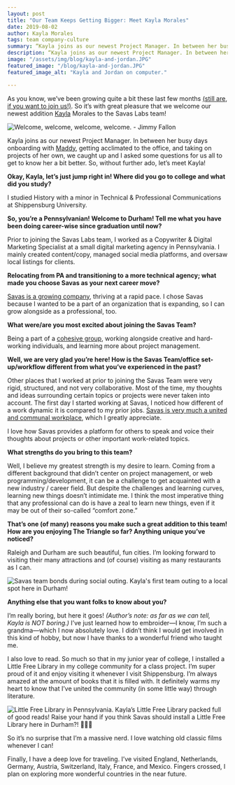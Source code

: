 ```yaml
---
layout: post
title: "Our Team Keeps Getting Bigger: Meet Kayla Morales"
date: 2019-08-02
author: Kayla Morales
tags: team company-culture
summary: “Kayla joins as our newest Project Manager. In between her busy days onboarding with Maddy, getting acclimated to the office, and taking on projects of her own, we caught up and I asked some questions for us all to get to know her a bit better. So, without further ado, let’s meet Kayla!“
description: “Kayla joins as our newest Project Manager. In between her busy days onboarding with Maddy, getting acclimated to the office, and taking on projects of her own, we caught up and I asked some questions for us all to get to know her a bit better. So, without further ado, let’s meet Kayla!“
image: "/assets/img/blog/kayla-and-jordan.JPG"
featured_image: "/blog/kayla-and-jordan.JPG"
featured_image_alt: "Kayla and Jordan on computer."

---
```


As you know, we’ve been growing quite a bit these last few months [(still are, if you want to join us!)](https://savaslabs.com/careers/). So it’s with great pleasure that we welcome our newest addition [Kayla](https://savaslabs.com/company/kayla-morales/) Morales to the Savas Labs team!

<div class="blog-image-large">
<img alt="Welcome, welcome, welcome, welcome. - Jimmy Fallon" src="/assets/img/blog/jimmy-fallon-welcome.gif">
</div>

Kayla joins as our newest Project Manager. In between her busy days onboarding with [Maddy](https://savaslabs.com/company/maddy-bishop-van-horn/), getting acclimated to the office, and taking on projects of her own, we caught up and I asked some questions for us all to get to know her a bit better. So, without further ado, let’s meet Kayla!

**Okay, Kayla, let’s just jump right in! Where did you go to college and what did you study?**

I studied History with a minor in Technical & Professional Communications at Shippensburg University.

**So, you’re a Pennsylvanian! Welcome to Durham! Tell me what you have been doing career-wise since graduation until now?**

Prior to joining the Savas Labs team, I worked as a Copywriter & Digital Marketing Specialist at a small digital marketing agency in Pennsylvania. I mainly created content/copy, managed social media platforms, and oversaw local listings for clients.

**Relocating from PA and transitioning to a more technical agency; what made you choose Savas as your next career move?**

[Savas is a growing company](https://savaslabs.com/careers/), thriving at a rapid pace. I chose Savas because I wanted to be a part of an organization that is expanding, so I can grow alongside as a professional, too.

**What were/are you most excited about joining the Savas Team?**

Being a part of a [cohesive group](https://savaslabs.com/company/), working alongside creative and hard-working individuals, and learning more about project management.

**Well, we are very glad you’re here! How is the Savas Team/office set-up/workflow different from what you’ve experienced in the past?**

Other places that I worked at prior to joining the Savas Team were very rigid, structured, and not very collaborative. Most of the time, my thoughts and ideas surrounding certain topics or projects were never taken into account. The first day I started working at Savas, I noticed how different of a work dynamic it is compared to my prior jobs. [Savas is very much a united and communal workplace](https://savaslabs.com/company/mission-and-values/), which I greatly appreciate.

I love how Savas provides a platform for others to speak and voice their thoughts about projects or other important work-related topics.

**What strengths do you bring to this team?**

Well, I believe my greatest strength is my desire to learn. Coming from a different background that didn’t center on project management, or web programming/development, it can be a challenge to get acquainted with a new industry / career field. But despite the challenges and learning curves, learning new things doesn’t intimidate me. I think the most imperative thing that any professional can do is have a zeal to learn new things, even if it may be out of their so-called “comfort zone.”

**That’s one (of many) reasons you make such a great addition to this team! How are you enjoying The Triangle so far? Anything unique you’ve noticed?**

Raleigh and Durham are such beautiful, fun cities. I’m looking forward to visiting their many attractions and (of course) visiting as many restaurants as I can.

<div class="blog-image-large">
<img alt="Savas team bonds during social outing." src="/assets/img/blog/savas-social-outing.png">
<span class="caption">Kayla's first team outing to a local spot here in Durham!</span>
</div>

**Anything else that you want folks to know about you?**

I’m really boring, but here it goes! _(Author’s note: as far as we can tell, Kayla is NOT boring.)_ I’ve just learned how to embroider—I know, I’m such a grandma—which I now absolutely love. I didn’t think I would get involved in this kind of hobby, but now I have thanks to a wonderful friend who taught me.

I also love to read. So much so that in my junior year of college, I installed a Little Free Library in my college community for a class project. I’m super proud of it and enjoy visiting it whenever I visit Shippensburg. I’m always amazed at the amount of books that it is filled with. It definitely warms my heart to know that I’ve united the community (in some little way) through literature.

<div class="blog-image">
<img alt="Little Free Library in Pennsylvania." src="/assets/img/blog/little-free-library.jpg">
<span class="caption">Kayla’s Little Free Library packed full of good reads! Raise your hand if you think Savas should install a Little Free Library here in Durham?! 🙋🏽‍♀️</span>
</div>

So it’s no surprise that I’m a massive nerd. I love watching old classic films whenever I can!

Finally, I have a deep love for traveling. I’ve visited England, Netherlands, Germany, Austria, Switzerland, Italy, France, and Mexico. Fingers crossed, I plan on exploring more wonderful countries in the near future.
